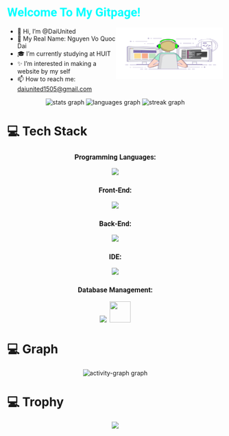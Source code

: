 <h1 style="font-family: 'Roboto', sans-serif; color: cyan;">Welcome To My Gitpage!</h1>

<!-- GIF -->
<img align="right" height="120" width="250" src="https://raw.githubusercontent.com/mikonoid/mikonoid/main/images/gifs/coder3.gif" />

- 👋 Hi, I’m @DaiUnited
- 👀 My Real Name: Nguyen Vo Quoc Dai
- 🎓 I’m currently studying at HUIT
- ✨ I’m interested in making a website by my self
- 📫 How to reach me: daiunited1505@gmail.com

<div align="center">
  <img src="https://github-readme-stats.vercel.app/api?username=DaiUnited&hide_title=false&hide_rank=false&show_icons=true&include_all_commits=true&count_private=true&disable_animations=false&theme=radical&locale=en&hide_border=false&order=1" height="150" alt="stats graph"  />
  <img src="https://github-readme-stats.vercel.app/api/top-langs?username=DaiUnited&locale=en&hide_title=false&layout=compact&card_width=320&langs_count=5&theme=radical&hide_border=false&order=2" height="150" alt="languages graph"  />
  <img src="https://streak-stats.demolab.com?user=DaiUnited&locale=en&mode=daily&theme=radical&hide_border=false&border_radius=5&order=3" height="150" alt="streak graph"  />
</div>

# 💻 Tech Stack
<div align="center">
<h3 style="font-family: 'Roboto', sans-serif">Programming Languages:</h3>

![](https://skillicons.dev/icons?i=java,cs,js&theme=light)

<h3 style="font-family: 'Roboto', sans-serif">Front-End:</h3>

![](https://skillicons.dev/icons?i=js,html,css,bootstrap,jquery&theme=light)

<h3 style="font-family: 'Roboto', sans-serif">Back-End:</h3>

![](https://skillicons.dev/icons?i=spring,dotnet,hibernate&theme=light)

<h3 style="font-family: 'Roboto', sans-serif">IDE:</h3>

![](https://skillicons.dev/icons?i=git,github,idea,visualstudio,vscode)

<h3 style="font-family: 'Roboto', sans-serif">Database Management:</h3>

![](https://skillicons.dev/icons?i=mysql,mongodb&theme=light)  <img src="https://www.freeiconspng.com/uploads/sql-server-icon-png-8.png" width="49" height="49">
</div>

# 💻 Graph
<div align="center">
  
<img src="https://github-readme-activity-graph.vercel.app/graph?username=DaiUnited&radius=16&theme=redical&area=true&order=5" height="300" alt="activity-graph graph"  />
</div>

# 💻 Trophy
<div align="center">
  
![](https://github-profile-trophy.vercel.app/?username=DaiUnited&theme=algolia)
</div>

<!---
DaiUnited/DaiUnited is a ✨ special ✨ repository because its `README.md` (this file) appears on your GitHub profile.
You can click the Preview link to take a look at your changes.
--->

